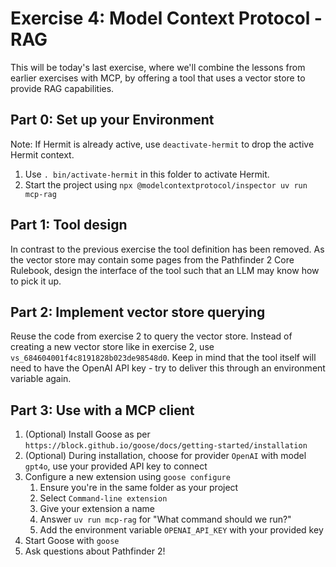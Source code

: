 # Exercise 4: Model Context Protocol - RAG

This will be today's last exercise, where we'll combine the lessons from earlier exercises with MCP, by offering a tool that uses a vector store to provide RAG capabilities.

## Part 0: Set up your Environment
Note: If Hermit is already active, use `deactivate-hermit` to drop the active Hermit context. 

1. Use `. bin/activate-hermit` in this folder to activate Hermit.
2. Start the project using `npx @modelcontextprotocol/inspector uv run mcp-rag`

## Part 1: Tool design
In contrast to the previous exercise the tool definition has been removed. As the vector store may contain some pages from the Pathfinder 2 Core Rulebook, design the interface of the tool such that an LLM may know how to pick it up.

## Part 2: Implement vector store querying
Reuse the code from exercise 2 to query the vector store. Instead of creating a new vector store like in exercise 2, use `vs_684604001f4c8191828b023de98548d0`. Keep in mind that the tool itself will need to have the OpenAI API key - try to deliver this through an environment variable again.

## Part 3: Use with a MCP client
1. (Optional) Install Goose as per `https://block.github.io/goose/docs/getting-started/installation`
2. (Optional) During installation, choose for provider `OpenAI` with model `gpt4o`, use your provided API key to connect
3. Configure a new extension using `goose configure`
   1. Ensure you're in the same folder as your project
   2. Select `Command-line extension`
   3. Give your extension a name
   4. Answer `uv run mcp-rag` for "What command should we run?" 
   5. Add the environment variable `OPENAI_API_KEY` with your provided key
4. Start Goose with `goose`
5. Ask questions about Pathfinder 2!